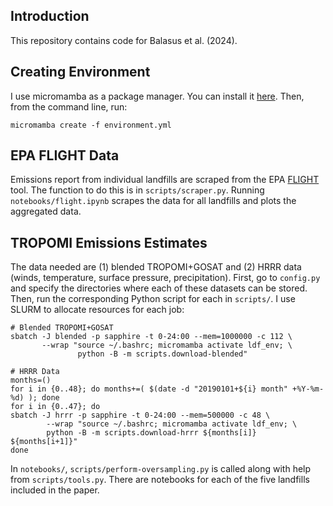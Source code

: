 ## Introduction
This repository contains code for Balasus et al. (2024).

## Creating Environment
I use micromamba as a package manager. You can install it [here](https://mamba.readthedocs.io/en/latest/installation/micromamba-installation.html). Then, from the command line, run:
```
micromamba create -f environment.yml
```

## EPA FLIGHT Data
Emissions report from individual landfills are scraped from the EPA [FLIGHT](https://ghgdata.epa.gov/ghgp/main.do?site_preference=normal) tool. The function to do this is in `scripts/scraper.py`. Running `notebooks/flight.ipynb` scrapes the data for all landfills and plots the aggregated data.

## TROPOMI Emissions Estimates
The data needed are (1) blended TROPOMI+GOSAT and (2) HRRR data (winds, temperature, surface pressure, precipitation). First, go to `config.py` and specify the directories where each of these datasets can be stored. Then, run the corresponding Python script for each in `scripts/`. I use SLURM to allocate resources for each job:
```
# Blended TROPOMI+GOSAT
sbatch -J blended -p sapphire -t 0-24:00 --mem=1000000 -c 112 \
       --wrap "source ~/.bashrc; micromamba activate ldf_env; \
               python -B -m scripts.download-blended"

# HRRR Data
months=()
for i in {0..48}; do months+=( $(date -d "20190101+${i} month" +%Y-%m-%d) ); done
for i in {0..47}; do
sbatch -J hrrr -p sapphire -t 0-24:00 --mem=500000 -c 48 \
        --wrap "source ~/.bashrc; micromamba activate ldf_env; \
        python -B -m scripts.download-hrrr ${months[i]} ${months[i+1]}"
done
```

In `notebooks/`, `scripts/perform-oversampling.py` is called along with help from `scripts/tools.py`. There are notebooks for each of the five landfills included in the paper.